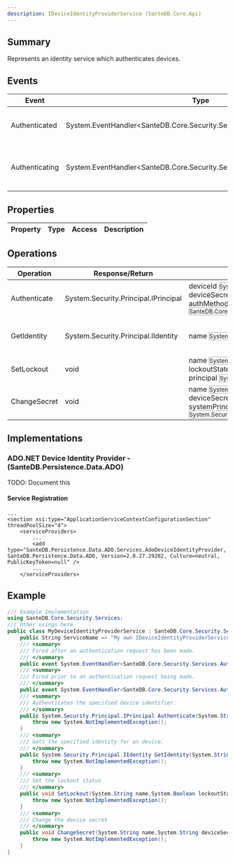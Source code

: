 ```yaml
---
description: IDeviceIdentityProviderService (SanteDB.Core.Api)
---
```


## Summary
Represents an identity service which authenticates devices.

## Events

|Event|Type|Description|
|-|-|-|
|Authenticated|System.EventHandler&lt;SanteDB.Core.Security.Services.AuthenticatedEventArgs>|Fired after an authentication request has been made.|
|Authenticating|System.EventHandler&lt;SanteDB.Core.Security.Services.AuthenticatingEventArgs>|Fired prior to an authentication request being made.|

## Properties

|Property|Type|Access|Description|
|-|-|-|-|

## Operations

|Operation|Response/Return|Input/Parameter|Description|
|-|-|-|-|
|Authenticate|System.Security.Principal.IPrincipal|deviceId <small style='border:solid 1px #aaa'>System.String</small><br/>deviceSecret <small style='border:solid 1px #aaa'>System.String</small><br/>authMethod <small style='border:solid 1px #aaa'>SanteDB.Core.Security.Services.AuthenticationMethod</small>|Authenticates the specified device identifier.|
|GetIdentity|System.Security.Principal.IIdentity|name <small style='border:solid 1px #aaa'>System.String</small>|Gets the specified identity for an device.|
|SetLockout|void|name <small style='border:solid 1px #aaa'>System.String</small><br/>lockoutState <small style='border:solid 1px #aaa'>System.Boolean</small><br/>principal <small style='border:solid 1px #aaa'>System.Security.Principal.IPrincipal</small>|Set the lockout status|
|ChangeSecret|void|name <small style='border:solid 1px #aaa'>System.String</small><br/>deviceSecret <small style='border:solid 1px #aaa'>System.String</small><br/>systemPrincipal <small style='border:solid 1px #aaa'>System.Security.Principal.IPrincipal</small>|Change the device secret|

## Implementations


### ADO.NET Device Identity Provider - (SanteDB.Persistence.Data.ADO)
TODO: Document this

#### Service Registration
```markup
...
<section xsi:type="ApplicationServiceContextConfigurationSection" threadPoolSize="4">
	<serviceProviders>
		...
		<add type="SanteDB.Persistence.Data.ADO.Services.AdoDeviceIdentityProvider, SanteDB.Persistence.Data.ADO, Version=2.0.27.29202, Culture=neutral, PublicKeyToken=null" />
		...
	</serviceProviders>
```
## Example
```csharp
/// Example Implementation
using SanteDB.Core.Security.Services;
/// Other usings here
public class MyDeviceIdentityProviderService : SanteDB.Core.Security.Services.IDeviceIdentityProviderService { 
	public String ServiceName => "My own IDeviceIdentityProviderService service";
	/// <summary>
	/// Fired after an authentication request has been made.
	/// </summary>
	public event System.EventHandler<SanteDB.Core.Security.Services.AuthenticatedEventArgs> Authenticated;
	/// <summary>
	/// Fired prior to an authentication request being made.
	/// </summary>
	public event System.EventHandler<SanteDB.Core.Security.Services.AuthenticatingEventArgs> Authenticating;
	/// <summary>
	/// Authenticates the specified device identifier.
	/// </summary>
	public System.Security.Principal.IPrincipal Authenticate(System.String deviceId,System.String deviceSecret,SanteDB.Core.Security.Services.AuthenticationMethod authMethod){
		throw new System.NotImplementedException();
	}
	/// <summary>
	/// Gets the specified identity for an device.
	/// </summary>
	public System.Security.Principal.IIdentity GetIdentity(System.String name){
		throw new System.NotImplementedException();
	}
	/// <summary>
	/// Set the lockout status
	/// </summary>
	public void SetLockout(System.String name,System.Boolean lockoutState,System.Security.Principal.IPrincipal principal){
		throw new System.NotImplementedException();
	}
	/// <summary>
	/// Change the device secret
	/// </summary>
	public void ChangeSecret(System.String name,System.String deviceSecret,System.Security.Principal.IPrincipal systemPrincipal){
		throw new System.NotImplementedException();
	}
}
```
